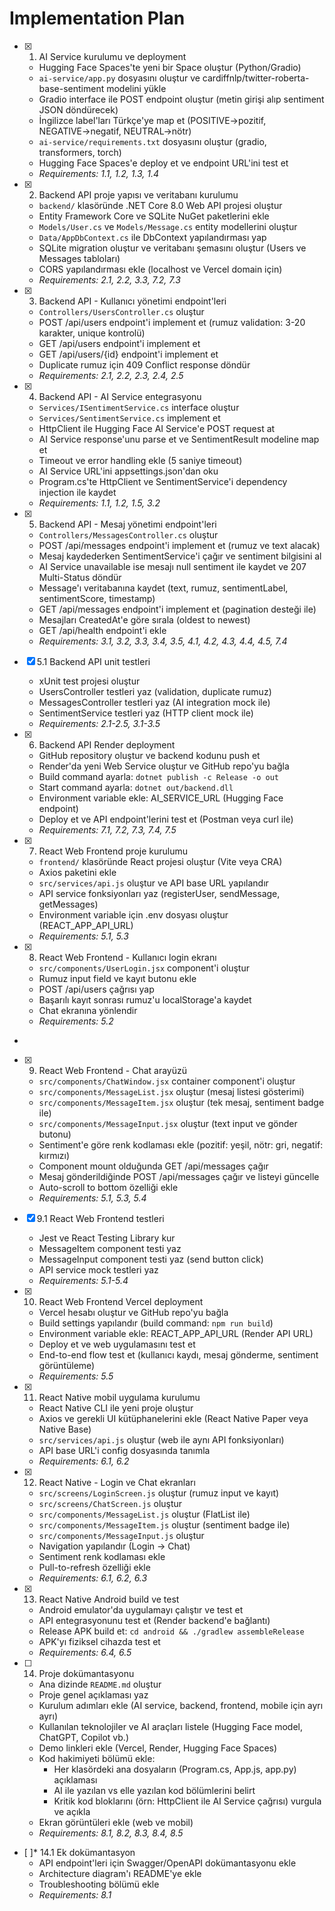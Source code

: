 # Implementation Plan

- [x] 1. AI Service kurulumu ve deployment





  - Hugging Face Spaces'te yeni bir Space oluştur (Python/Gradio)
  - `ai-service/app.py` dosyasını oluştur ve cardiffnlp/twitter-roberta-base-sentiment modelini yükle
  - Gradio interface ile POST endpoint oluştur (metin girişi alıp sentiment JSON döndürecek)
  - İngilizce label'ları Türkçe'ye map et (POSITIVE→pozitif, NEGATIVE→negatif, NEUTRAL→nötr)
  - `ai-service/requirements.txt` dosyasını oluştur (gradio, transformers, torch)
  - Hugging Face Spaces'e deploy et ve endpoint URL'ini test et
  - _Requirements: 1.1, 1.2, 1.3, 1.4_

- [x] 2. Backend API proje yapısı ve veritabanı kurulumu






  - `backend/` klasöründe .NET Core 8.0 Web API projesi oluştur
  - Entity Framework Core ve SQLite NuGet paketlerini ekle
  - `Models/User.cs` ve `Models/Message.cs` entity modellerini oluştur
  - `Data/AppDbContext.cs` ile DbContext yapılandırması yap
  - SQLite migration oluştur ve veritabanı şemasını oluştur (Users ve Messages tabloları)
  - CORS yapılandırması ekle (localhost ve Vercel domain için)
  - _Requirements: 2.1, 2.2, 3.3, 7.2, 7.3_

- [x] 3. Backend API - Kullanıcı yönetimi endpoint'leri






  - `Controllers/UsersController.cs` oluştur
  - POST /api/users endpoint'i implement et (rumuz validation: 3-20 karakter, unique kontrolü)
  - GET /api/users endpoint'i implement et
  - GET /api/users/{id} endpoint'i implement et
  - Duplicate rumuz için 409 Conflict response döndür
  - _Requirements: 2.1, 2.2, 2.3, 2.4, 2.5_

- [x] 4. Backend API - AI Service entegrasyonu





  - `Services/ISentimentService.cs` interface oluştur
  - `Services/SentimentService.cs` implement et
  - HttpClient ile Hugging Face AI Service'e POST request at
  - AI Service response'unu parse et ve SentimentResult modeline map et
  - Timeout ve error handling ekle (5 saniye timeout)
  - AI Service URL'ini appsettings.json'dan oku
  - Program.cs'te HttpClient ve SentimentService'i dependency injection ile kaydet
  - _Requirements: 1.1, 1.2, 1.5, 3.2_

- [x] 5. Backend API - Mesaj yönetimi endpoint'leri





  - `Controllers/MessagesController.cs` oluştur
  - POST /api/messages endpoint'i implement et (rumuz ve text alacak)
  - Mesaj kaydederken SentimentService'i çağır ve sentiment bilgisini al
  - AI Service unavailable ise mesajı null sentiment ile kaydet ve 207 Multi-Status döndür
  - Message'ı veritabanına kaydet (text, rumuz, sentimentLabel, sentimentScore, timestamp)
  - GET /api/messages endpoint'i implement et (pagination desteği ile)
  - Mesajları CreatedAt'e göre sırala (oldest to newest)
  - GET /api/health endpoint'i ekle
  - _Requirements: 3.1, 3.2, 3.3, 3.4, 3.5, 4.1, 4.2, 4.3, 4.4, 4.5, 7.4_

- [x] 5.1 Backend API unit testleri






  - xUnit test projesi oluştur
  - UsersController testleri yaz (validation, duplicate rumuz)
  - MessagesController testleri yaz (AI integration mock ile)
  - SentimentService testleri yaz (HTTP client mock ile)
  - _Requirements: 2.1-2.5, 3.1-3.5_

- [x] 6. Backend API Render deployment





  - GitHub repository oluştur ve backend kodunu push et
  - Render'da yeni Web Service oluştur ve GitHub repo'yu bağla
  - Build command ayarla: `dotnet publish -c Release -o out`
  - Start command ayarla: `dotnet out/backend.dll`
  - Environment variable ekle: AI_SERVICE_URL (Hugging Face endpoint)
  - Deploy et ve API endpoint'lerini test et (Postman veya curl ile)
  - _Requirements: 7.1, 7.2, 7.3, 7.4, 7.5_

- [x] 7. React Web Frontend proje kurulumu






  - `frontend/` klasöründe React projesi oluştur (Vite veya CRA)
  - Axios paketini ekle
  - `src/services/api.js` oluştur ve API base URL yapılandır
  - API service fonksiyonları yaz (registerUser, sendMessage, getMessages)
  - Environment variable için .env dosyası oluştur (REACT_APP_API_URL)
  - _Requirements: 5.1, 5.3_

- [x] 8. React Web Frontend - Kullanıcı login ekranı





  - `src/components/UserLogin.jsx` component'i oluştur
  - Rumuz input field ve kayıt butonu ekle
  - POST /api/users çağrısı yap
  - Başarılı kayıt sonrası rumuz'u localStorage'a kaydet
  - Chat ekranına yönlendir
  - _Requirements: 5.2_
-

- [x] 9. React Web Frontend - Chat arayüzü




  - `src/components/ChatWindow.jsx` container component'i oluştur
  - `src/components/MessageList.jsx` oluştur (mesaj listesi gösterimi)
  - `src/components/MessageItem.jsx` oluştur (tek mesaj, sentiment badge ile)
  - `src/components/MessageInput.jsx` oluştur (text input ve gönder butonu)
  - Sentiment'e göre renk kodlaması ekle (pozitif: yeşil, nötr: gri, negatif: kırmızı)
  - Component mount olduğunda GET /api/messages çağır
  - Mesaj gönderildiğinde POST /api/messages çağır ve listeyi güncelle
  - Auto-scroll to bottom özelliği ekle
  - _Requirements: 5.1, 5.3, 5.4_

- [x] 9.1 React Web Frontend testleri






  - Jest ve React Testing Library kur
  - MessageItem component testi yaz
  - MessageInput component testi yaz (send button click)
  - API service mock testleri yaz
  - _Requirements: 5.1-5.4_

- [x] 10. React Web Frontend Vercel deployment





  - Vercel hesabı oluştur ve GitHub repo'yu bağla
  - Build settings yapılandır (build command: `npm run build`)
  - Environment variable ekle: REACT_APP_API_URL (Render API URL)
  - Deploy et ve web uygulamasını test et
  - End-to-end flow test et (kullanıcı kaydı, mesaj gönderme, sentiment görüntüleme)
  - _Requirements: 5.5_

- [x] 11. React Native mobil uygulama kurulumu





  - React Native CLI ile yeni proje oluştur
  - Axios ve gerekli UI kütüphanelerini ekle (React Native Paper veya Native Base)
  - `src/services/api.js` oluştur (web ile aynı API fonksiyonları)
  - API base URL'i config dosyasında tanımla
  - _Requirements: 6.1, 6.2_

- [x] 12. React Native - Login ve Chat ekranları














  - `src/screens/LoginScreen.js` oluştur (rumuz input ve kayıt)
  - `src/screens/ChatScreen.js` oluştur
  - `src/components/MessageList.js` oluştur (FlatList ile)
  - `src/components/MessageItem.js` oluştur (sentiment badge ile)
  - `src/components/MessageInput.js` oluştur
  - Navigation yapılandır (Login → Chat)
  - Sentiment renk kodlaması ekle
  - Pull-to-refresh özelliği ekle
  - _Requirements: 6.1, 6.2, 6.3_

- [x] 13. React Native Android build ve test





  - Android emulator'da uygulamayı çalıştır ve test et
  - API entegrasyonunu test et (Render backend'e bağlantı)
  - Release APK build et: `cd android && ./gradlew assembleRelease`
  - APK'yı fiziksel cihazda test et
  - _Requirements: 6.4, 6.5_

- [ ] 14. Proje dokümantasyonu
  - Ana dizinde `README.md` oluştur
  - Proje genel açıklaması yaz
  - Kurulum adımları ekle (AI service, backend, frontend, mobile için ayrı ayrı)
  - Kullanılan teknolojiler ve AI araçları listele (Hugging Face model, ChatGPT, Copilot vb.)
  - Demo linkleri ekle (Vercel, Render, Hugging Face Spaces)
  - Kod hakimiyeti bölümü ekle:
    - Her klasördeki ana dosyaların (Program.cs, App.js, app.py) açıklaması
    - AI ile yazılan vs elle yazılan kod bölümlerini belirt
    - Kritik kod bloklarını (örn: HttpClient ile AI Service çağrısı) vurgula ve açıkla
  - Ekran görüntüleri ekle (web ve mobil)
  - _Requirements: 8.1, 8.2, 8.3, 8.4, 8.5_

- [ ]* 14.1 Ek dokümantasyon
  - API endpoint'leri için Swagger/OpenAPI dokümantasyonu ekle
  - Architecture diagram'ı README'ye ekle
  - Troubleshooting bölümü ekle
  - _Requirements: 8.1_
